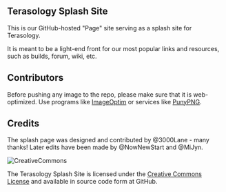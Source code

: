 Terasology Splash Site
-----------------------------

This is our GitHub-hosted "Page" site serving as a splash site for Terasology.

It is meant to be a light-end front for our most popular links and resources,
such as builds, forum, wiki, etc.

Contributors
------------

Before pushing any image to the repo, please make sure that it is web-optimized.
Use programs like [ImageOptim](http://imageoptim.com/) or services like
[PunyPNG](http://www.punypng.com/).

Credits
-------

The splash page was designed and contributed by @3000Lane - many thanks! Later
edits have been made by @NowNewStart and @MiJyn.

![CreativeCommons](http://i.creativecommons.org/l/by-nc-sa/3.0/88x31.png)

The Terasology Splash Site is licensed under the [Creative Commons
License](http://creativecommons.org/licenses/by-nc-sa/3.0/) and available in
source code form at GitHub.
